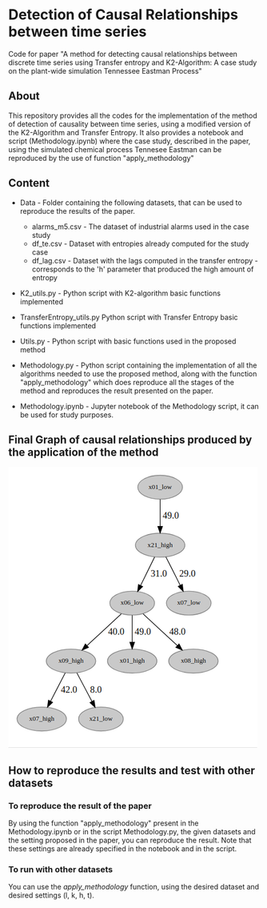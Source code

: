 # Detection of Causal Relationships between time series
Code for paper "A method for detecting causal relationships between discrete time series using Transfer entropy and K2-Algorithm: A case study on the plant-wide simulation Tennessee Eastman Process"


## About

This repository provides all the codes for the implementation of the method of detection of causality between time series, using a modified version of the K2-Algorithm and Transfer Entropy. It also provides a notebook and script (Methodology.ipynb) where the case study, described in the paper, using the simulated chemical process Tennesee Eastman can be reproduced by the use of function "apply_methodology"

## Content

* Data - Folder containing the following datasets, that can be used to reproduce the results of the paper.
  * alarms_m5.csv  - The dataset of industrial alarms used in the case study
  * df_te.csv - Dataset with entropies already computed for the study case
  * df_lag.csv - Dataset with the lags computed in the transfer entropy - corresponds to the 'h' parameter that produced the high amount of entropy
  
* K2_utils.py - Python script with K2-algorithm basic functions implemented
* TransferEntropy_utils.py Python script with Transfer Entropy basic functions implemented
* Utils.py - Python script with basic functions used in the proposed method
* Methodology.py - Python script containing the implementation of all the algorithms needed to use the proposed method, along with the function "apply_methodology" which does reproduce all the stages of the method and reproduces the result presented on the paper.
* Methodology.ipynb - Jupyter notebook of the Methodology script, it can be used for study purposes. 


## Final Graph of causal relationships produced by the application of the method

![graph of causal relationships](final_graph.png "Final Graph of causal relationship")

## How to reproduce the results and test with other datasets

### To reproduce the result of the paper
  By using the function "apply_methodology" present in the Methodology.ipynb  or in the script Methodology.py, the given datasets and the setting proposed in the paper,  you can reproduce the result. Note that these settings are already specified in the notebook and in the script.

### To run with other datasets

  You can use the *apply_methodology* function, using the desired dataset and desired settings (l, k, h, t). 



